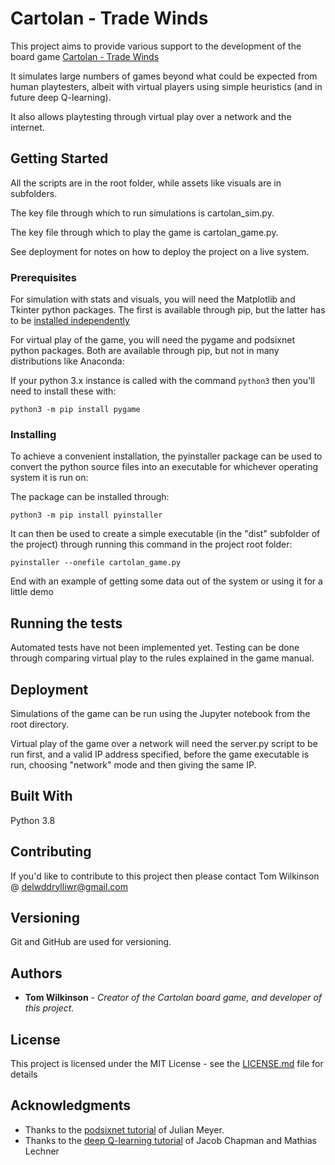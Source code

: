 # Cartolan - Trade Winds

This project aims to provide various support to the development of the board game [Cartolan - Trade Winds](https://docs.google.com/document/d/1LuAe_V7xUiPdksBD5XowbvPdK9tO_SFwECsiqNrPXLY/edit)

It simulates large numbers of games beyond what could be expected from human playtesters, albeit with virtual players using simple heuristics (and in future deep Q-learning). 

It also allows playtesting through virtual play over a network and the internet.

## Getting Started

All the scripts are in the root folder, while assets like visuals are in subfolders. 

The key file through which to run simulations is cartolan_sim.py.

The key file through which to play the game is cartolan_game.py.

See deployment for notes on how to deploy the project on a live system.

### Prerequisites

For simulation with stats and visuals, you will need the Matplotlib and Tkinter python packages. The first is available through pip, but the latter has to be [installed independently](https://tkdocs.com/tutorial/install.html)

For virtual play of the game, you will need the pygame and podsixnet python packages. Both are available through pip, but not in many distributions like Anaconda:

If your python 3.x instance is called with the command ```python3``` then you'll need to install these with:
```
python3 -m pip install pygame
```

### Installing

To achieve a convenient installation, the pyinstaller package can be used to convert the python source files into an executable for whichever operating system it is run on:

The package can be installed through:
```
python3 -m pip install pyinstaller
```
It can then be used to create a simple executable (in the "dist" subfolder of the project) through running this command in the project root folder:
```
pyinstaller --onefile cartolan_game.py
```

End with an example of getting some data out of the system or using it for a little demo

## Running the tests

Automated tests have not been implemented yet. Testing can be done through comparing virtual play to the rules explained in the game manual.

## Deployment

Simulations of the game can be run using the Jupyter notebook from the root directory.

Virtual play of the game over a network will need the server.py script to be run first, and a valid IP address specified, before the game executable is run, choosing "network" mode and then giving the same IP.

## Built With

Python 3.8

## Contributing

If you'd like to contribute to this project then please contact Tom Wilkinson @ delwddrylliwr@gmail.com

## Versioning

Git and GitHub are used for versioning. 

## Authors

* **Tom Wilkinson** - *Creator of the Cartolan board game, and developer of this project.* 

## License

This project is licensed under the MIT License - see the [LICENSE.md](LICENSE.md) file for details

## Acknowledgments

* Thanks to the [podsixnet tutorial](https://www.raywenderlich.com/2613-multiplayer-game-programming-for-teens-with-python-part-2) of Julian Meyer.
* Thanks to the [deep Q-learning tutorial](https://keras.io/examples/rl/deep_q_network_breakout/) of Jacob Chapman and Mathias Lechner
